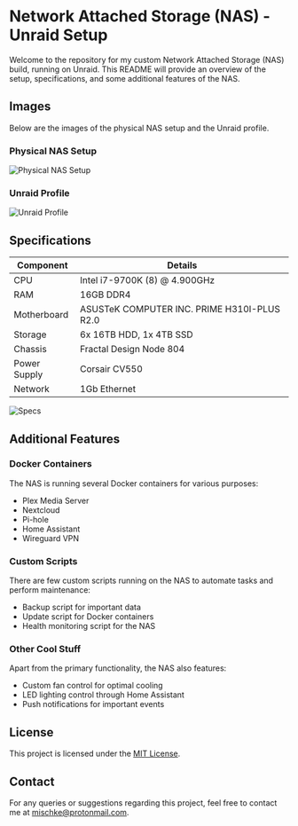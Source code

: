 # Network Attached Storage (NAS) - Unraid Setup

Welcome to the repository for my custom Network Attached Storage (NAS) build, running on Unraid. This README will provide an overview of the setup, specifications, and some additional features of the NAS.

## Images

Below are the images of the physical NAS setup and the Unraid profile.

### Physical NAS Setup

![Physical NAS Setup](https://example.com/nas-setup.jpg)

### Unraid Profile

![Unraid Profile](https://example.com/unraid-profile.jpg)

## Specifications

| Component | Details |
|-----------|---------|
| CPU | Intel i7-9700K (8) @ 4.900GHz |
| RAM | 16GB DDR4 |
| Motherboard | ASUSTeK COMPUTER INC. PRIME H310I-PLUS R2.0 |
| Storage | 6x 16TB HDD, 1x 4TB SSD |
| Chassis | Fractal Design Node 804 |
| Power Supply | Corsair CV550 |
| Network | 1Gb Ethernet |

![Specs]()

## Additional Features

### Docker Containers

The NAS is running several Docker containers for various purposes:

- Plex Media Server
- Nextcloud
- Pi-hole
- Home Assistant
- Wireguard VPN

### Custom Scripts

There are few custom scripts running on the NAS to automate tasks and perform maintenance:

- Backup script for important data
- Update script for Docker containers
- Health monitoring script for the NAS

### Other Cool Stuff

Apart from the primary functionality, the NAS also features:

- Custom fan control for optimal cooling
- LED lighting control through Home Assistant
- Push notifications for important events

## License

This project is licensed under the [MIT License](https://choosealicense.com/licenses/mit/).

## Contact

For any queries or suggestions regarding this project, feel free to contact me at [mischke@protonmail.com](mailto:mischkea@protonmail.com).
